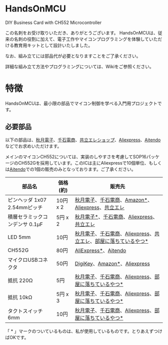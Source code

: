 # HandsOnMCU
DIY Business Card with CH552 Microcontroller

この名刺をお受け取りいただき、ありがとうございます。
HandsOnMCUは、従来の名刺の役割に加えて、電子工作やマイコンプログラミングを体験していただける教育用キットとして設計いたしました。

なお、組み立てには部品代が必要となりますことをご了承ください。

詳細な組み立て方法やプログラミングについては、Wikiをご参照ください。

# 特徴
HandsOnMCUは、最小限の部品でマイコン制御を学べる入門用プロジェクトです。

## 必要部品
以下の部品は、[秋月電子](https://akizukidenshi.com/)、[千石電商](https://www.sengoku.co.jp/)、[共立エレショップ](https://eleshop.jp/)、[Aliexpress](https://ja.aliexpress.com/)、[Aitendo](https://www.aitendo.com/)などでお求めいただけます。

メインのマイコンCH552については、実装のしやすさを考慮してSOP16パッケージのCH552Gを採用しています。このICは主にAliexpressで10個単位、もしくは[Aitendo](https://www.aitendo.com/product/20923)での1個の販売のみとなっております。ご了承ください。

|部品名|価格(約)|販売先|
|-----|----|-----|
|ピンヘッダ 1x07 2.54mmピッチ|10円 x 2|[秋月電子](https://akizukidenshi.com/catalog/g/g100167/)、[千石電商](https://www.sengoku.co.jp/mod/sgk_cart/detail.php?code=25CH-53LJ)、[Amazon*](https://www.amazon.co.jp/KKHMF-2-54mm-40-Pin-DIY%E5%8D%98%E4%B8%80%E5%88%97%E7%AB%AF%E5%AD%90%E3%83%94%E3%83%B3-Ardunio%E3%81%AB%E5%AF%BE%E5%BF%9C/dp/B0829W3T8Q/ref=sr_1_6?__mk_ja_JP=%E3%82%AB%E3%82%BF%E3%82%AB%E3%83%8A&crid=28A6UVURLMZ4L&dib=eyJ2IjoiMSJ9.hNP8HU7wobRqwMJlpOQoz0cE58UpYGM68-eyU5zF73zH6YPrdaikmOtE0G7qyXw0gPZ4aRQiNYvgbiXgdtc0SUfBYvP7QxQ4PCQmS6sNs7kE3p0ee-JBiayRTfCj2_XQ7a9rq4Px8vp2Zd8QuAWnQY8-3oRQHLfs87Cdrl4A6KcSpwHkzQHBHBvMMBDko5eTFbw9d5do081s8D2nviTpwSIX51zrJgjm0KgxTiB5cyD50d0syFszKGCtjIWEFrkWwkEdwnBRYPCuQ94XXxBJLn95-3WOiUnCnx8cNpjueCvuhaCNjES-rLRmU1J1xQDg9Gp6kAdEHvd6AQ7aQmtknQlkxmFUrFtPZgMzGwud3T1MwoClgPLPBNhvHMtylTWYtiPVXxkZ9p1FL6PolmBIdiYlbD3TMPp-J5dTnMagWCxPvymASPGR8yWT6B_3aJVF.RInApAleGFQKdrYk-xgId3W4JWkDfNoM83oowd_aExk&dib_tag=se&keywords=%E3%83%94%E3%83%B3%E3%83%98%E3%83%83%E3%83%80&qid=1738770687&sprefix=%E3%83%94%E3%83%B3%E3%83%98%E3%83%83%E3%83%80%2Caps%2C184&sr=8-6)、[Aliexpress](https://ja.aliexpress.com/item/4000988113226.html?spm=a2g0o.productlist.main.1.f5e9504919i7cs&algo_pvid=0faaf3d1-01ac-480c-adeb-03af18d69b31&algo_exp_id=0faaf3d1-01ac-480c-adeb-03af18d69b31-0&pdp_npi=4%40dis%21JPY%21338%21338%21%21%212.16%212.16%21%402101246417387707472938869e5c5c%2110000013202368860%21sea%21JP%213272919614%21X&curPageLogUid=dewA4J1qYQTB&utparam-url=scene%3Asearch%7Cquery_from%3A)、[共立エレ](https://eleshop.jp/shop/g/gEAT417/)|
|積層セラミックコンデンサ 0.1μF|5円 x 2|[秋月電子*](https://akizukidenshi.com/catalog/g/g113582/)、[千石電商]()、[Aliexpress](https://ja.aliexpress.com/item/1287630682.html?spm=a2g0o.productlist.main.9.175f54c24NEjEV&algo_pvid=a2f7a971-c44e-4945-90e0-bfbb4ac78321&algo_exp_id=a2f7a971-c44e-4945-90e0-bfbb4ac78321-4&pdp_npi=4%40dis%21JPY%21316%21316%21%21%212.02%212.02%21%40212e532617387710468902192e507b%218199178653%21sea%21JP%213272919614%21X&curPageLogUid=m8XomzCcLJXi&utparam-url=scene%3Asearch%7Cquery_from%3A)、[共立エレ](https://eleshop.jp/shop/g/gJ8R311/)|
|LED 5mm|10円|[秋月電子](https://akizukidenshi.com/catalog/goods/search.aspx?search=x&keyword=LED+5mm&search=search)、[千石電商](https://www.sengoku.co.jp/mod/sgk_cart/search.php?cid=3104)、[Aliexpress](https://ja.aliexpress.com/w/wholesale-LED-5mm.html?spm=a2g0o.productlist.search.0)、[共立エレ](https://eleshop.jp/shop/goods/search.aspx)、[部屋に落ちているやつ*](https://www.google.com/search?q=%E7%89%87%E4%BB%98%E3%81%91&udm=2)|
|CH552G|80円|[AliExpress*](https://ja.aliexpress.com/w/wholesale-CH552G.html?spm=a2g0o.detail.search.0)、[Aitendo](https://www.aitendo.com/product/20923)|
|マイクロUSBコネクタ|50円|[DigiKey](https://www.digikey.jp/ja/products/detail/amphenol-icc-fci-/10118194-0001LF/2785382?gclsrc=aw.ds&&utm_adgroup=&utm_source=google&utm_medium=cpc&utm_campaign=Pmax%20Shopping_Product_Low%20Volume&utm_term=&productid=2785382&utm_content=&utm_id=go_cmp-20195885710_adg-_ad-__dev-c_ext-_prd-2785382_sig-CjwKCAiAtYy9BhBcEiwANWQQLzPKOArpFyXSFGB3Kk2gqb0MNxNfP3wjT1BVLkkaD-ShQz7Dr4uKjxoC5wAQAvD_BwE&gad_source=1&gclid=CjwKCAiAtYy9BhBcEiwANWQQLzPKOArpFyXSFGB3Kk2gqb0MNxNfP3wjT1BVLkkaD-ShQz7Dr4uKjxoC5wAQAvD_BwE&gclsrc=aw.ds)、[Amazon*](www.amazon.co.jp/dp/B01HAZGNAI)、[Aliexpress](https://ja.aliexpress.com/item/1005004593031976.html?spm=a2g0o.productlist.main.1.48b33af6tKj4hP&algo_pvid=632105fb-6716-45b4-ba1e-22bac7661185&algo_exp_id=632105fb-6716-45b4-ba1e-22bac7661185-0&pdp_npi=4%40dis%21JPY%21390%21390%21%21%212.49%212.49%21%4021010c9a17387724180212469e6f52%2112000029760560064%21sea%21JP%213272919614%21X&curPageLogUid=nlRDsV4ayNPK&utparam-url=scene%3Asearch%7Cquery_from%3A)|
|抵抗 220Ω|5円|[秋月電子](https://akizukidenshi.com/catalog/g/g125221/)、[千石電商](https://www.sengoku.co.jp/mod/sgk_cart/detail.php?code=8ATS-7UHP)、[Aliexpress](https://ja.aliexpress.com/w/wholesale-220%CE%A9-%E6%8A%B5%E6%8A%97.html?spm=a2g0o.productlist.search.0)、[部屋に落ちているやつ*](https://www.google.com/search?q=%E7%89%87%E4%BB%98%E3%81%91&udm=2)|
|抵抗 10kΩ|5円 x 3|[秋月電子](https://akizukidenshi.com/catalog/g/g125103/)、[千石電商](https://www.sengoku.co.jp/mod/sgk_cart/detail.php?code=7A4S-6FJ4)、[Aliexpress](https://ja.aliexpress.com/w/wholesale-10k%CE%A9-%E6%8A%B5%E6%8A%97.html?spm=a2g0o.productlist.search.0)、[部屋に落ちているやつ*](https://www.google.com/search?q=%E7%89%87%E4%BB%98%E3%81%91&udm=2)|
|タクトスイッチ 6mm|10円|[秋月電子](https://akizukidenshi.com/catalog/g/g103647/)、[千石電商](https://www.sengoku.co.jp/mod/sgk_cart/detail.php?code=7DLE-TGMW)、[Aliexpress](https://ja.aliexpress.com/item/1005002487399422.html?spm=a2g0o.productlist.main.17.74105102lIvY3e&algo_pvid=f8bcedaa-1815-4947-a627-c3e9298692f5&algo_exp_id=f8bcedaa-1815-4947-a627-c3e9298692f5-8&pdp_npi=4%40dis%21JPY%21361%21347%21%21%212.31%212.22%21%402101062a17387733100332982e9665%2112000020837840555%21sea%21JP%213272919614%21X&curPageLogUid=leM75KGeaVcK&utparam-url=scene%3Asearch%7Cquery_from%3A)、[部屋に落ちているやつ*](https://www.google.com/search?q=%E7%89%87%E4%BB%98%E3%81%91&udm=2)|

「 * 」マークのついているものは、私が使用しているものです。とりあえずつけばOKです。
